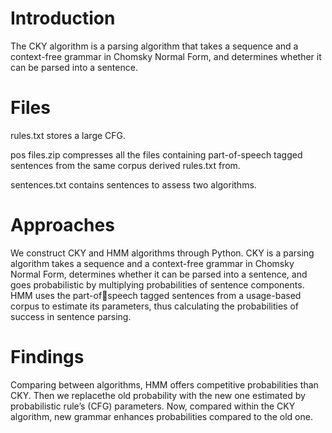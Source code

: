 # Introduction
The CKY algorithm is a parsing algorithm that takes a sequence and a context-free grammar in Chomsky Normal Form, and determines whether it can be parsed into a sentence. 

# Files
rules.txt stores a large CFG.

pos files.zip compresses all the files containing part-of-speech tagged sentences from the same corpus derived rules.txt from.

sentences.txt contains sentences to assess two algorithms.


# Approaches 
We construct CKY and HMM algorithms through Python. CKY is a parsing algorithm takes a sequence and a context-free grammar in Chomsky Normal Form, determines whether it can be parsed into a sentence, and goes probabilistic by multiplying probabilities of sentence components. HMM uses the part-ofspeech tagged sentences from a usage-based corpus to estimate its parameters, thus calculating the probabilities
of success in sentence parsing.

# Findings 
 Comparing between algorithms, HMM offers competitive probabilities than CKY. Then we replacethe old probability with the new one estimated by probabilistic rule’s (CFG) parameters. Now, compared within the CKY algorithm, new grammar enhances probabilities compared to the old one.
